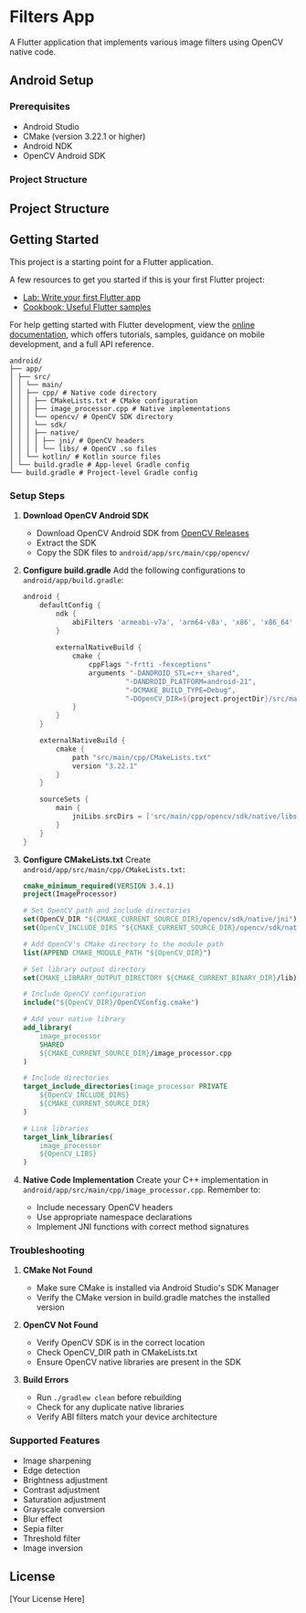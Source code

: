 # Filters App

A Flutter application that implements various image filters using OpenCV native code.

## Android Setup

### Prerequisites
- Android Studio
- CMake (version 3.22.1 or higher)
- Android NDK
- OpenCV Android SDK

### Project Structure

## Project Structure

## Getting Started

This project is a starting point for a Flutter application.

A few resources to get you started if this is your first Flutter project:

- [Lab: Write your first Flutter app](https://docs.flutter.dev/get-started/codelab)
- [Cookbook: Useful Flutter samples](https://docs.flutter.dev/cookbook)

For help getting started with Flutter development, view the
[online documentation](https://docs.flutter.dev/), which offers tutorials,
samples, guidance on mobile development, and a full API reference.

    android/
    ├── app/
    │ ├── src/
    │ │ └── main/
    │ │ ├── cpp/ # Native code directory
    │ │ │ ├── CMakeLists.txt # CMake configuration
    │ │ │ ├── image_processor.cpp # Native implementations
    │ │ │ └── opencv/ # OpenCV SDK directory
    │ │ │ └── sdk/
    │ │ │ ├── native/
    │ │ │ │ ├── jni/ # OpenCV headers
    │ │ │ │ └── libs/ # OpenCV .so files
    │ │ └── kotlin/ # Kotlin source files
    │ └── build.gradle # App-level Gradle config
    └── build.gradle # Project-level Gradle config


### Setup Steps

1. **Download OpenCV Android SDK**
   - Download OpenCV Android SDK from [OpenCV Releases](https://opencv.org/releases/)
   - Extract the SDK
   - Copy the SDK files to `android/app/src/main/cpp/opencv/`

2. **Configure build.gradle**
   Add the following configurations to `android/app/build.gradle`:
   ```groovy
   android {
       defaultConfig {
           ndk {
               abiFilters 'armeabi-v7a', 'arm64-v8a', 'x86', 'x86_64'
           }
           
           externalNativeBuild {
               cmake {
                   cppFlags "-frtti -fexceptions"
                   arguments "-DANDROID_STL=c++_shared",
                            "-DANDROID_PLATFORM=android-21",
                            "-DCMAKE_BUILD_TYPE=Debug",
                            "-DOpenCV_DIR=${project.projectDir}/src/main/cpp/opencv/sdk/native/jni"
               }
           }
       }

       externalNativeBuild {
           cmake {
               path "src/main/cpp/CMakeLists.txt"
               version "3.22.1"
           }
       }

       sourceSets {
           main {
               jniLibs.srcDirs = ['src/main/cpp/opencv/sdk/native/libs']
           }
       }
   }
   ```

3. **Configure CMakeLists.txt**
   Create `android/app/src/main/cpp/CMakeLists.txt`:
   ```cmake
   cmake_minimum_required(VERSION 3.4.1)
   project(ImageProcessor)

   # Set OpenCV path and include directories
   set(OpenCV_DIR "${CMAKE_CURRENT_SOURCE_DIR}/opencv/sdk/native/jni")
   set(OpenCV_INCLUDE_DIRS "${CMAKE_CURRENT_SOURCE_DIR}/opencv/sdk/native/jni/include")

   # Add OpenCV's CMake directory to the module path
   list(APPEND CMAKE_MODULE_PATH "${OpenCV_DIR}")

   # Set library output directory
   set(CMAKE_LIBRARY_OUTPUT_DIRECTORY ${CMAKE_CURRENT_BINARY_DIR}/lib)

   # Include OpenCV configuration
   include("${OpenCV_DIR}/OpenCVConfig.cmake")

   # Add your native library
   add_library(
       image_processor
       SHARED
       ${CMAKE_CURRENT_SOURCE_DIR}/image_processor.cpp
   )

   # Include directories
   target_include_directories(image_processor PRIVATE
       ${OpenCV_INCLUDE_DIRS}
       ${CMAKE_CURRENT_SOURCE_DIR}
   )

   # Link libraries
   target_link_libraries(
       image_processor
       ${OpenCV_LIBS}
   )
   ```

4. **Native Code Implementation**
   Create your C++ implementation in `android/app/src/main/cpp/image_processor.cpp`. Remember to:
   - Include necessary OpenCV headers
   - Use appropriate namespace declarations
   - Implement JNI functions with correct method signatures

### Troubleshooting

1. **CMake Not Found**
   - Make sure CMake is installed via Android Studio's SDK Manager
   - Verify the CMake version in build.gradle matches the installed version

2. **OpenCV Not Found**
   - Verify OpenCV SDK is in the correct location
   - Check OpenCV_DIR path in CMakeLists.txt
   - Ensure OpenCV native libraries are present in the SDK

3. **Build Errors**
   - Run `./gradlew clean` before rebuilding
   - Check for any duplicate native libraries
   - Verify ABI filters match your device architecture

### Supported Features

- Image sharpening
- Edge detection
- Brightness adjustment
- Contrast adjustment
- Saturation adjustment
- Grayscale conversion
- Blur effect
- Sepia filter
- Threshold filter
- Image inversion

## License

[Your License Here]
